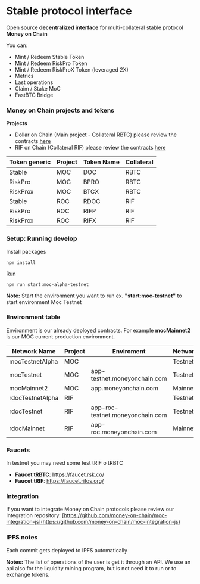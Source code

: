 # Stable protocol interface

Open source **decentralized interface** for multi-collateral stable protocol **Money on Chain**

You can:

* Mint / Redeem Stable Token
* Mint / Redeem RiskPro Token
* Mint / Redeem RiskProX Token (leveraged 2X)
* Metrics
* Last operations
* Claim / Stake MoC
* FastBTC Bridge


### Money on Chain projects and tokens 

**Projects**

* Dollar on Chain (Main project - Collateral RBTC) please review the contracts [here](https://github.com/money-on-chain/main-RBTC-contract)
* RIF on Chain (Collateral RIF) please review the contracts [here](https://github.com/money-on-chain/RDOC-Contract) 


| Token generic     | Project | Token Name  | Collateral   |
|-------------------|---------|-------------|--------------|
| Stable            | MOC     | DOC         | RBTC         |
| RiskPro           | MOC     | BPRO        | RBTC         |
| RiskProx          | MOC     | BTCX        | RBTC         |
| Stable            | ROC     | RDOC        | RIF          |
| RiskPro           | ROC     | RIFP        | RIF          |
| RiskProx          | ROC     | RIFX        | RIF          |


### Setup: Running develop

Install packages

`npm install`

Run

`npm run start:moc-alpha-testnet`

**Note:** Start the environment you want to run ex. **"start:moc-testnet"** to start environment Moc Testnet 


### Environment table

Environment is our already deployed contracts. For example **mocMainnet2** is our MOC current production environment.

| Network Name      | Project | Enviroment                       | Network    |
|-------------------|---------|----------------------------------|------------|
| mocTestnetAlpha   | MOC     |                                  | Testnet    |
| mocTestnet        | MOC     | app-testnet.moneyonchain.com     | Testnet    |
| mocMainnet2       | MOC     | app.moneyonchain.com             | Mainnet    |
| rdocTestnetAlpha  | RIF     |                                  | Testnet    |
| rdocTestnet       | RIF     | app-roc-testnet.moneyonchain.com | Testnet    |
| rdocMainnet       | RIF     | app-roc.moneyonchain.com         | Mainnet    |


### Faucets

In testnet you may need some test tRIF o tRBTC

* **Faucet tRBTC**: https://faucet.rsk.co/
* **Faucet tRIF**: https://faucet.rifos.org/


### Integration

If you want to integrate Money on Chain protocols please review our Integration repository:  [https://github.com/money-on-chain/moc-integration-js](https://github.com/money-on-chain/moc-integration-js)

### IPFS notes

Each commit gets deployed to IPFS automatically

**Notes:** The list of operations of the user is get it through an  API. We use an api also for the liquidity mining program, but is not need it to run or to exchange tokens.



